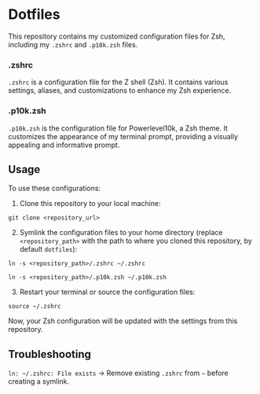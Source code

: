 # Dotfiles

This repository contains my customized configuration files for Zsh, including my `.zshrc` and `.p10k.zsh` files.

### .zshrc

`.zshrc` is a configuration file for the Z shell (Zsh). It contains various settings, aliases, and customizations to enhance my Zsh experience.

### .p10k.zsh

`.p10k.zsh` is the configuration file for Powerlevel10k, a Zsh theme. It customizes the appearance of my terminal prompt, providing a visually appealing and informative prompt.

## Usage

To use these configurations:

1. Clone this repository to your local machine:

`git clone <repository_url>`

2. Symlink the configuration files to your home directory (replace `<repository_path>` with the path to where you cloned this repository, by default `dotfiles`):

`ln -s <repository_path>/.zshrc ~/.zshrc`

`ln -s <repository_path>/.p10k.zsh ~/.p10k.zsh`

3. Restart your terminal or source the configuration files:

`source ~/.zshrc`

Now, your Zsh configuration will be updated with the settings from this repository.

## Troubleshooting

`ln: ~/.zshrc: File exists` -> Remove existing `.zshrc` from `~` before creating a symlink.
